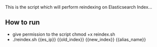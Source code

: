 This is the script which will perform reindexing on Elasticsearch Index...

## How to run 
  - give permission to the script chmod +x reindex.sh
  - ./reindex.sh {{es_ip}} {{old_index}} {{new_index}} {{alias_name}}

 
